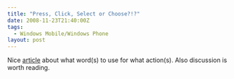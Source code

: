 ```yaml
---
title: "Press, Click, Select or Choose?!?"
date: 2008-11-23T21:40:00Z
tags:
  - Windows Mobile/Windows Phone
layout: post
---
```

Nice [article][1] about what word(s) to use for what action(s). Also discussion is worth reading.

[1]: http://blogs.msdn.com/windowsmobile/archive/2008/11/18/press-click-select-or-choose.aspx